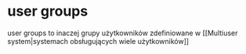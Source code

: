 # user groups
user groups to inaczej grupy użytkowników zdefiniowane w [[Multiuser system|systemach obsługujących wiele użytkowników]]